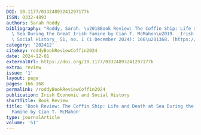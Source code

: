 ```yaml
---
DOI: 10.1177/03324893241297177k
ISSN: 0332-4893
authors: Sarah Roddy
bibliography: "Roddy, Sarah. \u2018Book Review: The Coffin Ship: Life and Death at\
  \ Sea During the Great Irish Famine by Cian T. McMahon\u2019. _Irish Economic and\
  \ Social History_ 51, no. 1 (1 December 2024): 166\u201368. [https://doi.org/10.1177/03324893241297177k](https://doi.org/10.1177/03324893241297177k)."
category: '202412'
citekey: roddyBookReviewCoffin2024
date: 2024-12-01
externalUrl: https://doi.org/10.1177/03324893241297177k
extra: review
issue: '1'
layout: page
pages: 166-168
permalink: /roddyBookReviewCoffin2024
publication: Irish Economic and Social History
shortTitle: Book Review
title: 'Book Review: The Coffin Ship: Life and Death at Sea During the Great Irish
  Famine by Cian T. McMahon'
type: journalArticle
volume: '51'
---
```

